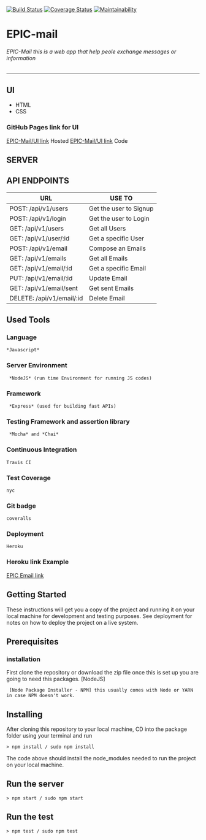 
   [![Build Status](https://travis-ci.org/Ramadhan0/EPIC-mail.svg?branch=develop)](https://travis-ci.org/Ramadhan0/EPIC-mail)       [![Coverage Status](https://coveralls.io/repos/github/Ramadhan0/EPIC-mail/badge.svg?branch=develop)](https://coveralls.io/github/Ramadhan0/EPIC-mail?branch=develop)      [![Maintainability](https://api.codeclimate.com/v1/badges/efe251283a6174aec29c/maintainability)](https://codeclimate.com/github/Ramadhan0/EPIC-mail/maintainability)

# EPIC-mail
###### EPIC-Mail this is a web app that help peole exchange messages or information
------------------------------------------------------------------------------

## UI

* HTML
* CSS

### GitHub Pages link for UI
[EPIC-Mail/UI link](https://ramadhan0.github.io/EPIC-mail/ui/index.html) Hosted
[EPIC-Mail/UI link](https://github.com/Ramadhan0/EPIC-mail/tree/gh-pages) Code


## SERVER

## API ENDPOINTS

|  URL |USE TO |
| ------- |-------|
| POST:   /api/v1/users|  Get the user to Signup |
| POST:   /api/v1/login | Get the user to Login |
| GET:    /api/v1/users |  Get all Users |
| GET:    /api/v1/user/:id | Get a specific User |
| POST:   /api/v1/email|  Compose an Emails |
| GET:    /api/v1/emails|  Get all Emails |
| GET:    /api/v1/email/:id |  Get a specific Email |
| PUT:    /api/v1/email/:id | Update Email |
| GET:    /api/v1/email/sent | Get sent Emails |
| DELETE: /api/v1/email/:id |  Delete  Email |


## Used Tools

### Language
```
*Javascript*
```
### Server Environment
```
 *NodeJS* (run time Environment for running JS codes)
 ```
### Framework
```
 *Express* (used for building fast APIs)
 ```
### Testing Framework and assertion library
```
 *Mocha* and *Chai*
 ```
### Continuous Integration
```
Travis CI
```
### Test Coverage
```
nyc
```
### Git badge
```
coveralls
```
### Deployment
```
Heroku
```
### Heroku link Example

[EPIC Email link](https://epic-mail-2.herokuapp.com)

## Getting Started
These instructions will get you a copy of the project and running it on your local machine for development and testing purposes. 
See deployment for notes on how to deploy the project on a live system.

## Prerequisites
### installation
First clone the repository 
         or 
download the zip file
once this is set up you are going to need this packages. [NodeJS]

```
 [Node Package Installer - NPM] this usually comes with Node or YARN in case NPM doesn't work.
```

## Installing
After cloning this repository to your local machine, 
CD into the package folder using your terminal and run 
```
> npm install / sudo npm install
```



The code above should install the node_modules needed to  run the project on your local machine.

## Run the server
```
> npm start / sudo npm start
```
## Run the test
```
> npm test / sudo npm test
```


